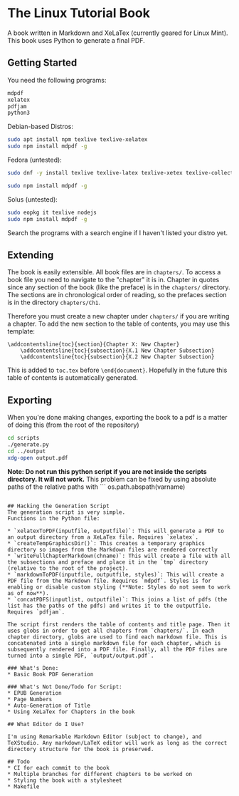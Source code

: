 # The Linux Tutorial Book

A book written in Markdown and XeLaTex (currently geared for Linux Mint). This book uses Python to generate a final PDF.

## Getting Started

You need the following programs: 
```bash
mdpdf
xelatex
pdfjam
python3
```
Debian-based Distros:
```bash
sudo apt install npm texlive texlive-xelatex
sudo npm install mdpdf -g
```

Fedora (untested): 
```bash
sudo dnf -y install texlive texlive-latex texlive-xetex texlive-collection-latex texlive-collection-latexrecommended texlive-xetex-def texlive-collection-xetex install texlive-collection-latexextra npm

sudo npm install mdpdf -g
```

Solus (untested):
```bash
sudo eopkg it texlive nodejs
sudo npm install mdpdf -g
```

Search the programs with a search engine if I haven't listed your distro yet.

## Extending

The book is easily extensible. All book files are in `chapters/`. To access a book file you need to navigate to the "chapter" it is in. Chapter in quotes since any section of the book (like the preface) is in the `chapters/` directory. The sections are in chronological order of reading, so the prefaces section is in the directory `chapters/Ch1`.

Therefore you must create a new chapter under `chapters/` if you are writing a chapter. To add the new section to the table of contents, you may use this template:

```TeX
\addcontentsline{toc}{section}{Chapter X: New Chapter}
	\addcontentsline{toc}{subsection}{X.1 New Chapter Subsection}
	\addcontentsline{toc}{subsection}{X.2 New Chapter Subsection}
```
This is added to `toc.tex` before `\end{document}`. Hopefully in the future this table of contents is automatically generated.

## Exporting

When you're done making changes, exporting the book to a pdf is a matter of doing this (from the root of the repository)
```bash
cd scripts
./generate.py
cd ../output
xdg-open output.pdf
```

**Note: Do not run this python script if you are not inside the scripts directory. It will not work.**
This problem can be fixed by using absolute paths of the relative paths with ```
os.path.abspath(varname)
```, but the generation script is still a WIP.

## Hacking the Generation Script
The generation script is very simple. 
Functions in the Python file: 

* `xelatexToPDF(inputfile, outputfile)`: This will generate a PDF to an output directory from a XeLaTex file. Requires `xelatex`.
* `createTempGraphicsDir()`: This creates a temporary graphics directory so images from the Markdown files are rendered correctly
* `writeFullChapterMarkdown(chname)`: This will create a file with all the subsections and preface and place it in the `tmp` directory (relative to the root of the project). 
* `markdownToPDF(inputfile, outputfile, styles)`: This will create a PDF file from the Markdown file. Requires `mdpdf`. Styles is for enabling or disable custom styling (**Note: Styles do not seem to work as of now**).
* `concatPDFS(inputlist, outputfile)`: This joins a list of pdfs (the list has the paths of the pdfs) and writes it to the outputfile. Requires `pdfjam`.

The script first renders the table of contents and title page. Then it uses globs in order to get all chapters from `chapters/`. In each chapter directory, globs are used to find each markdown file. This is concatenated into a single markdown file for each chapter, which is subsequently rendered into a PDF file. Finally, all the PDF files are turned into a single PDF, `output/output.pdf`.

### What's Done:
* Basic Book PDF Generation

### What's Not Done/Todo for Script:
* EPUB Generation
* Page Numbers
* Auto-Generation of Title
* Using XeLaTex for Chapters in the book

## What Editor do I Use?

I'm using Remarkable Markdown Editor (subject to change), and TeXStudio. Any markdown/LaTeX editor will work as long as the correct directory structure for the book is preserved.

## Todo
* CI for each commit to the book
* Multiple branches for different chapters to be worked on
* Styling the book with a stylesheet
* Makefile